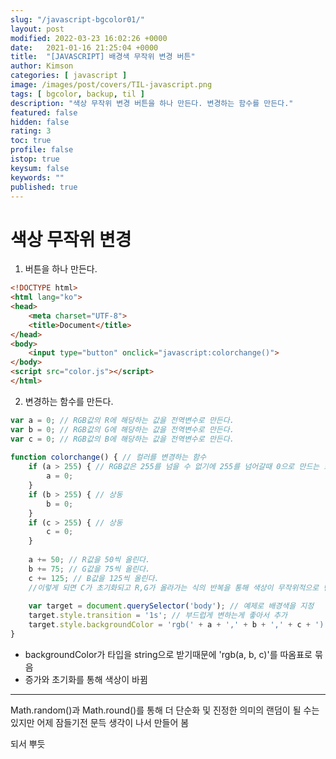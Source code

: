 ```yaml
---
slug: "/javascript-bgcolor01/"
layout: post
modified: 2022-03-23 16:02:26 +0000
date:   2021-01-16 21:25:04 +0000
title:  "[JAVASCRIPT] 배경색 무작위 변경 버튼"
author: Kimson
categories: [ javascript ]
image: /images/post/covers/TIL-javascript.png
tags: [ bgcolor, backup, til ]
description: "색상 무작위 변경 버튼을 하나 만든다. 변경하는 함수를 만든다."
featured: false
hidden: false
rating: 3
toc: true
profile: false
istop: true
keysum: false
keywords: ""
published: true
---
```


# 색상 무작위 변경

1. 버튼을 하나 만든다.

```html
<!DOCTYPE html>
<html lang="ko">
<head>
    <meta charset="UTF-8">
    <title>Document</title>
</head>
<body>
    <input type="button" onclick="javascript:colorchange()">
</body>
<script src="color.js"></script>
</html>
```

2. 변경하는 함수를 만든다.

```javascript
var a = 0; // RGB값의 R에 해당하는 값을 전역변수로 만든다.
var b = 0; // RGB값의 G에 해당하는 값을 전역변수로 만든다.
var c = 0; // RGB값의 B에 해당하는 값을 전역변수로 만든다.
 
function colorchange() { // 컬러를 변경하는 함수
    if (a > 255) { // RGB값은 255를 넘을 수 없기에 255를 넘어갈때 0으로 만드는 조건을 건다.
        a = 0;
    }
    if (b > 255) { // 상동
        b = 0;
    }
    if (c > 255) { // 상동
        c = 0;
    }
    
    a += 50; // R값을 50씩 올린다.
    b += 75; // G값을 75씩 올린다.
    c += 125; // B값을 125씩 올린다.
    //이렇게 되면 C가 초기화되고 R,G가 올라가는 식의 반복을 통해 색상이 무작위적으로 변한다.
    
    var target = document.querySelector('body'); // 예제로 배경색을 지정
    target.style.transition = '1s'; // 부드럽게 변하는게 좋아서 추가
    target.style.backgroundColor = 'rgb(' + a + ',' + b + ',' + c + ')'; // RGB적용
}
```

- backgroundColor가 타입을 string으로 받기때문에 'rgb(a, b, c)'를 따옴표로 묶음
- 증가와 초기화를 통해 색상이 바뀜

-----

Math.random()과 Math.round()를 통해 더 단순화 및 진정한 의미의 랜덤이 될 수는 있지만 어제 잠들기전 문득 생각이 나서 만들어 봄

되서 뿌듯